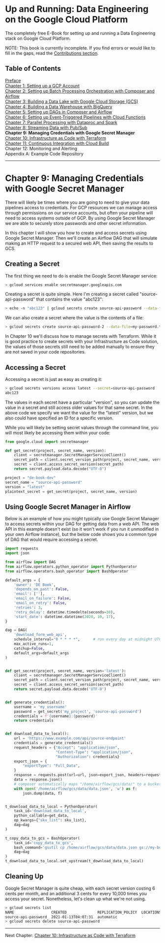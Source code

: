 # Up and Running: Data Engineering on the Google Cloud Platform
The completely free E-Book for setting up and running a Data Engineering stack on Google Cloud Platform.

NOTE: This book is currently incomplete. If you find errors or would like to fill in the gaps, read the [Contributions section](https://github.com/Nunie123/data_engineering_on_gcp_book#user-content-contributions).

## Table of Contents
[Preface](https://github.com/Nunie123/data_engineering_on_gcp_book) <br>
[Chapter 1: Setting up a GCP Account](https://github.com/Nunie123/data_engineering_on_gcp_book/blob/master/ch_1_gcp_account.md) <br>
[Chapter 2: Setting up Batch Processing Orchestration with Composer and Airflow](https://github.com/Nunie123/data_engineering_on_gcp_book/blob/master/ch_2_orchestration.md) <br>
[Chapter 3: Building a Data Lake with Google Cloud Storage (GCS)](https://github.com/Nunie123/data_engineering_on_gcp_book/blob/master/ch_3_data_lake.md) <br>
[Chapter 4: Building a Data Warehouse with BigQuery](https://github.com/Nunie123/data_engineering_on_gcp_book/blob/master/ch_4_data_warehouse.md) <br>
[Chapter 5: Setting up DAGs in Composer and Airflow](https://github.com/Nunie123/data_engineering_on_gcp_book/blob/master/ch_5_dags.md) <br>
[Chapter 6: Setting up Event-Triggered Pipelines with Cloud Functions](https://github.com/Nunie123/data_engineering_on_gcp_book/blob/master/ch_6_event_triggers.md) <br>
[Chapter 7: Parallel Processing with Dataproc and Spark](https://github.com/Nunie123/data_engineering_on_gcp_book/blob/master/ch_7_parallel_processing.md) <br>
[Chapter 8: Streaming Data with Pub/Sub](https://github.com/Nunie123/data_engineering_on_gcp_book/blob/master/ch_8_streaming.md) <br>
**Chapter 9: Managing Credentials with Google Secret Manager** <br>
[Chapter 10: Infrastructure as Code with Terraform](https://github.com/Nunie123/data_engineering_on_gcp_book/blob/master/ch_10_infrastructure_as_code.md) <br>
[Chapter 11: Continuous Integration with Cloud Build](https://github.com/Nunie123/data_engineering_on_gcp_book/blob/master/ch_11_continuous_integration.md) <br>
Chapter 12: Monitoring and Alerting <br>
Appendix A: Example Code Repository


---

# Chapter 9: Managing Credentials with Google Secret Manager

There will likely be times where you are going to need to give your data pipelines access to credentials. For GCP resources we can manage access through permissions on our service accounts, but often your pipeline will need to access systems outside of GCP. By using Google Secret Manager we are able to securely store passwords and other secret information.

In this chapter I will show you how to create and access secrets using Google Secret Manager. Then we'll create an Airflow DAG that will simulate making an HTTP request to a secured web API, then saving the results to GCS.

## Creating a Secret
The first thing we need to do is enable the Google Secret Manager service:
``` bash
> gcloud services enable secretmanager.googleapis.com
```

Creating a secret is quite simple. Here I'm creating a secret called "source-api-password" that contains the value "abc123":
``` Bash
> echo -n "abc123" | gcloud secrets create source-api-password --data-file=-
```

We can also create a secret where the value is the contents of a file:
``` Bash
> gcloud secrets create source-api-password-2 --data-file=my-password.txt
```

In Chapter 10 we'll discuss how to manage secrets with Terraform. While it is good practice to create secrets with your Infrastructure as Code solution, the values of those secrets still need to be added manually to ensure they are not saved in your code repositories.
## Accessing a Secret
Accessing a secret is just as easy as creating it:
``` Bash
> gcloud secrets versions access latest --secret=source-api-password
abc123
```

The values in each secret have a particular "version", so you can update the value in a secret and still access older values for that same secret. In the above code we specify we want the value for the "latest" version, but we also could have specified an ID for a specific version.

While you will likely be setting secret values through the command line, you will most likely be accessing them within your code:
``` Python
from google.cloud import secretmanager

def get_secret(project, secret_name, version):
    client = secretmanager.SecretManagerServiceClient()
    secret_path = client.secret_version_path(project, secret_name, version)
    secret = client.access_secret_version(secret_path)
    return secret.payload.data.decode("UTF-8")

project = "de-book-dev"
secret_name = "source-api-password"
version = "latest"
plaintext_secret = get_secret(project, secret_name, version)
```

## Using Google Secret Manager in Airflow
Below is an example of how you might typically use Google Secret Manager to access secrets within your DAG for getting data from a web API. The web API in this example doesn't exist (so it won't work if you run it unmodified in your own Airflow instance), but the below code shows you a common type of DAG that would require accessing a secret.

``` Python
import requests
import json

from airflow import DAG
from airflow.operators.python_operator import PythonOperator
from airflow.operators.bash_operator import BashOperator

default_args = {
    'owner': 'DE Book',
    'depends_on_past': False,
    'email': [''],
    'email_on_failure': False,
    'email_on_retry': False,
    'retries': 3,
    'retry_delay': datetime.timedelta(seconds=30),
    'start_date': datetime.datetime(2020, 10, 17),
}

dag = DAG(
    'download_form_web_api',
    schedule_interval="0 * * * *",      # run every day at midnight UTC
    max_active_runs=1,
    catchup=False,
    default_args=default_args
)


def get_secret(project, secret_name, version='latest'):
    client = secretmanager.SecretManagerServiceClient()
    secret_path = client.secret_version_path(project, secret_name, version)
    secret = client.access_secret_version(secret_path)
    return secret.payload.data.decode('UTF-8')


def generate_credentials():
    username = 'my_username'
    password = get_secret('my_project', 'source-api-password')
    credentials = f'{username}:{password}'
    return credentials


def download_data_to_local():
    url = 'https://www.example.com/api/source-endpoint'
    credentials = generate_credentials()
    request_headers = {"Accept": "application/json",
                       "Content-Type": "application/json",
                       "Authorization": credentials}
    export_json = {
        "exportType": "Full_Data",
    }
    response = requests.post(url=url, json=export_json, headers=request_headers)
    data = response.json()
    # composer automatically maps "/home/airflow/gcs/data/" to a bucket so it can be treated as a local directory
    with open('/home/airflow/gcs/data/data.json', 'w') as f:
        json.dump(data, f)


t_download_data_to_local = PythonOperator(
    task_id='download_data_to_local',
    python_callable=get_data,
    op_kwargs={"sku_list": sku_list},
    dag=dag
)

t_copy_data_to_gcs = BashOperator(
    task_id='copy_data_to_gcs',
    bash_command='gsutil cp /home/airflow/gcs/data/data.json gs://my-bucket/web-api-files/'
    dag=dag
)
t_download_data_to_local.set_upstream(t_download_data_to_local)
```

## Cleaning Up
Google Secret Manager is quite cheap, with each secret version costing 6 cents per month, and an additional 3 cents for every 10,000 times you access your secret. Nonetheless, let's clean up what we're not using.

``` Bash
> gcloud secrets list
NAME                 CREATED              REPLICATION_POLICY  LOCATIONS
source-api-password  2021-01-13T04:07:31  automatic           -
> gcloud secrets delete source-api-password
```

---

Next Chapter: [Chapter 10: Infrastructure as Code with Terraform](https://github.com/Nunie123/data_engineering_on_gcp_book/blob/master/ch_10_infrastructure_as_code.md)